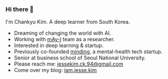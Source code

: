 ### Hi there 👋

I'm Chankyu Kim. A deep learner from South Korea.

- Dreaming of changing the world with AI.
- Working with [mAy-I](https://may-i.io) team as a researcher.
- Interested in deep learning & startup.
- Previously co-founded [minding](https://minding.today), a mental-health tech startup.
- Senior at business school of Seoul National University.
- Please reach me: <jessekim.ck.94@gmail.com>
- Come over my blog: [iam.jesse.kim](https://iam.jesse.kim)
